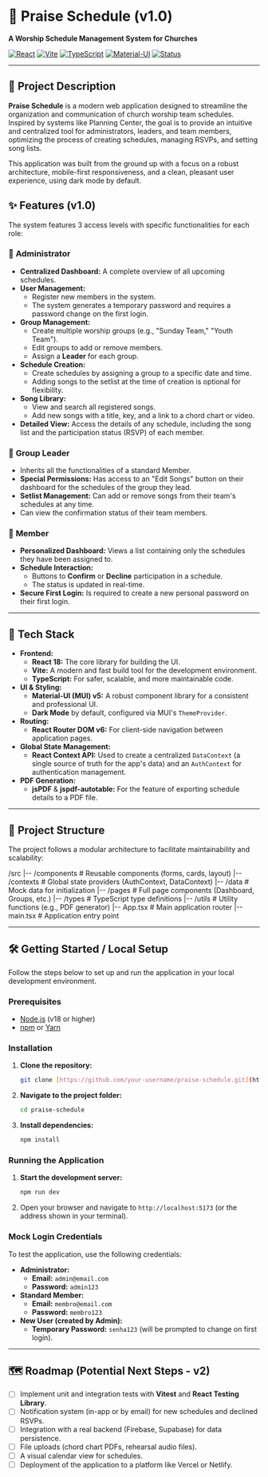 # 🎵 Praise Schedule (v1.0)

**A Worship Schedule Management System for Churches**

[![React](https://img.shields.io/badge/React-18-blue?logo=react)](https://reactjs.org/)
[![Vite](https://img.shields.io/badge/Vite-5-purple?logo=vite)](https://vitejs.dev/)
[![TypeScript](https://img.shields.io/badge/TypeScript-5-blue?logo=typescript)](https://www.typescriptlang.org/)
[![Material-UI](https://img.shields.io/badge/Material--UI-5-blue?logo=mui)](https://mui.com/)
[![Status](https://img.shields.io/badge/status-V1.0%20Completed-green)](https://shields.io/)

---

## 📖 Project Description

**Praise Schedule** is a modern web application designed to streamline the organization and communication of church worship team schedules. Inspired by systems like Planning Center, the goal is to provide an intuitive and centralized tool for administrators, leaders, and team members, optimizing the process of creating schedules, managing RSVPs, and setting song lists.

This application was built from the ground up with a focus on a robust architecture, mobile-first responsiveness, and a clean, pleasant user experience, using dark mode by default.

## ✨ Features (v1.0)

The system features 3 access levels with specific functionalities for each role:

### 👤 **Administrator**

- **Centralized Dashboard:** A complete overview of all upcoming schedules.
- **User Management:**
  - Register new members in the system.
  - The system generates a temporary password and requires a password change on the first login.
- **Group Management:**
  - Create multiple worship groups (e.g., "Sunday Team," "Youth Team").
  - Edit groups to add or remove members.
  - Assign a **Leader** for each group.
- **Schedule Creation:**
  - Create schedules by assigning a group to a specific date and time.
  - Adding songs to the setlist at the time of creation is optional for flexibility.
- **Song Library:**
  - View and search all registered songs.
  - Add new songs with a title, key, and a link to a chord chart or video.
- **Detailed View:** Access the details of any schedule, including the song list and the participation status (RSVP) of each member.

### 🎸 **Group Leader**

- Inherits all the functionalities of a standard Member.
- **Special Permissions:** Has access to an "Edit Songs" button on their dashboard for the schedules of the group they lead.
- **Setlist Management:** Can add or remove songs from their team's schedules at any time.
- Can view the confirmation status of their team members.

### 🎤 **Member**

- **Personalized Dashboard:** Views a list containing only the schedules they have been assigned to.
- **Schedule Interaction:**
  - Buttons to **Confirm** or **Decline** participation in a schedule.
  - The status is updated in real-time.
- **Secure First Login:** Is required to create a new personal password on their first login.

---

## 🚀 Tech Stack

- **Frontend:**
  - **React 18:** The core library for building the UI.
  - **Vite:** A modern and fast build tool for the development environment.
  - **TypeScript:** For safer, scalable, and more maintainable code.
- **UI & Styling:**
  - **Material-UI (MUI) v5:** A robust component library for a consistent and professional UI.
  - **Dark Mode** by default, configured via MUI's `ThemeProvider`.
- **Routing:**
  - **React Router DOM v6:** For client-side navigation between application pages.
- **Global State Management:**
  - **React Context API:** Used to create a centralized `DataContext` (a single source of truth for the app's data) and an `AuthContext` for authentication management.
- **PDF Generation:**
  - **jsPDF** & **jspdf-autotable:** For the feature of exporting schedule details to a PDF file.

---

## 📂 Project Structure

The project follows a modular architecture to facilitate maintainability and scalability:

/src
|-- /components # Reusable components (forms, cards, layout)
|-- /contexts # Global state providers (AuthContext, DataContext)
|-- /data # Mock data for initialization
|-- /pages # Full page components (Dashboard, Groups, etc.)
|-- /types # TypeScript type definitions
|-- /utils # Utility functions (e.g., PDF generator)
|-- App.tsx # Main application router
|-- main.tsx # Application entry point

---

## 🛠️ Getting Started / Local Setup

Follow the steps below to set up and run the application in your local development environment.

### **Prerequisites**

- [Node.js](https://nodejs.org/) (v18 or higher)
- [npm](https://www.npmjs.com/) or [Yarn](https://yarnpkg.com/)

### **Installation**

1.  **Clone the repository:**

    ```bash
    git clone [https://github.com/your-username/praise-schedule.git](https://github.com/your-username/praise-schedule.git)
    ```

2.  **Navigate to the project folder:**

    ```bash
    cd praise-schedule
    ```

3.  **Install dependencies:**
    ```bash
    npm install
    ```

### **Running the Application**

1.  **Start the development server:**
    ```bash
    npm run dev
    ```
2.  Open your browser and navigate to `http://localhost:5173` (or the address shown in your terminal).

### **Mock Login Credentials**

To test the application, use the following credentials:

- **Administrator:**
  - **Email:** `admin@email.com`
  - **Password:** `admin123`
- **Standard Member:**
  - **Email:** `membro@email.com`
  - **Password:** `membro123`
- **New User (created by Admin):**
  - **Temporary Password:** `senha123` (will be prompted to change on first login).

---

## 🗺️ Roadmap (Potential Next Steps - v2)

- [ ] Implement unit and integration tests with **Vitest** and **React Testing Library**.
- [ ] Notification system (in-app or by email) for new schedules and declined RSVPs.
- [ ] Integration with a real backend (Firebase, Supabase) for data persistence.
- [ ] File uploads (chord chart PDFs, rehearsal audio files).
- [ ] A visual calendar view for schedules.
- [ ] Deployment of the application to a platform like Vercel or Netlify.
